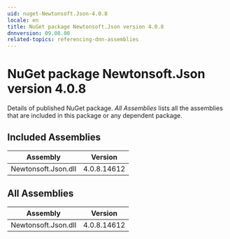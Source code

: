 ```yaml
---
uid: nuget-Newtonsoft.Json-4.0.8
locale: en
title: NuGet package Newtonsoft.Json version 4.0.8
dnnversion: 09.08.00
related-topics: referencing-dnn-assemblies
---
```


# NuGet package Newtonsoft.Json version 4.0.8
Details of published NuGet package.
*All Assemblies* lists all the assemblies that are included in this package or any dependent package.

## Included Assemblies

|Assembly|Version|
|---|---|
|Newtonsoft.Json.dll|4.0.8.14612|

## All Assemblies

|Assembly|Version|
|---|---|
|Newtonsoft.Json.dll|4.0.8.14612|

